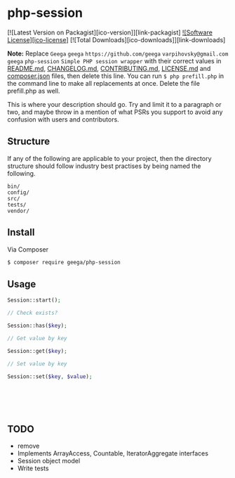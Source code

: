 # php-session

[![Latest Version on Packagist][ico-version]][link-packagist]
[![Software License][ico-license]](LICENSE.md)
[![Total Downloads][ico-downloads]][link-downloads]

**Note:** Replace ```Geega``` ```geega``` ```https://github.com/geega``` ```varpihovsky@gmail.com``` ```geega``` ```php-session``` ```Simple PHP session wrapper``` with their correct values in [README.md](README.md), [CHANGELOG.md](CHANGELOG.md), [CONTRIBUTING.md](CONTRIBUTING.md), [LICENSE.md](LICENSE.md) and [composer.json](composer.json) files, then delete this line. You can run `$ php prefill.php` in the command line to make all replacements at once. Delete the file prefill.php as well.

This is where your description should go. Try and limit it to a paragraph or two, and maybe throw in a mention of what
PSRs you support to avoid any confusion with users and contributors.

## Structure

If any of the following are applicable to your project, then the directory structure should follow industry best practises by being named the following.

```
bin/        
config/
src/
tests/
vendor/
```


## Install

Via Composer

``` bash
$ composer require geega/php-session
```

## Usage

``` php
Session::start();

// Check exists?

Session::has($key);

// Get value by key

Session::get($key);

// Set value by key

Session::set($key, $value);







```


## TODO

- remove
- Implements ArrayAccess, Countable, IteratorAggregate interfaces
- Session object model
- Write tests